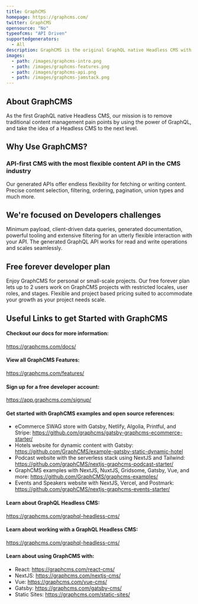 ```yaml
---
title: GraphCMS
homepage: https://graphcms.com/
twitter: GraphCMS
opensource: "No"
typeofcms: "API Driven"
supportedgenerators:
  - All
description: GraphCMS is the original GraphQL native Headless CMS with both read and write support to deliver digital projects at scale.
images:
  - path: /images/graphcms-intro.png
  - path: /images/graphcms-features.png
  - path: /images/graphcms-api.png
  - path: /images/graphcms-jamstack.png
---
```

## About GraphCMS
As the first GraphQL native Headless CMS, our mission is to remove traditional content management pain points by using the power of GraphQL, and take the idea of a Headless CMS to the next level.

## Why Use GraphCMS?

### API-first CMS with the most flexible content API in the CMS industry
Our generated APIs offer endless flexibility for fetching or writing content. Precise content selection, filtering, ordering, pagination, union types and much more.

## We're focused on Developers challenges
Minimum payload, client-driven data queries, generated documentation, powerful tooling and extensive filtering for an utterly flexible interaction with your API. 
The generated GraphQL API works for read and write operations and scales seamlessly.

## Free forever developer plan
Enjoy GraphCMS for personal or small-scale projects. Our free forever plan lets up to 2 users work on GraphCMS projects with restricted locales, user roles, and stages. Flexible and project based pricing suited to accommodate your growth as your project needs scale. 

## Useful Links to get Started with GraphCMS

#### Checkout our docs for more information:
https://graphcms.com/docs/

#### View all GraphCMS Features:
https://graphcms.com/features/

#### Sign up for a free developer account:
https://app.graphcms.com/signup/

#### Get started with GraphCMS examples and open source references:
- eCommerce SWAG store with Gatsby, Netlify, Algolia, Printful, and Stripe: https://github.com/graphcms/gatsby-graphcms-ecommerce-starter/
- Hotels website for dynamic content with Gatsby: https://github.com/GraphCMS/example-gatsby-static-dynamic-hotel
- Podcast website with the serverless stack using NextJS and Tailwind: https://github.com/graphCMS/nextjs-graphcms-podcast-starter/
- GraphCMS examples with NextJS, NuxtJS, Gridsome, Gatsby, Vue, and more: https://github.com/GraphCMS/graphcms-examples/
- Events and Speakers website with NextJS, Vercel, and Postmark: https://github.com/graphCMS/nextjs-graphcms-events-starter/

#### Learn about GraphQL Headless CMS:
https://graphcms.com/graphql-headless-cms/

#### Learn about working with a GraphQL Headless CMS:
https://graphcms.com/graphql-headless-cms/

#### Learn about using GraphCMS with:
- React: https://graphcms.com/react-cms/
- NextJS: https://graphcms.com/nextjs-cms/
- Vue: https://graphcms.com/vue-cms/
- Gatsby: https://graphcms.com/gatsby-cms/
- Static Sites: https://graphcms.com/static-sites/
